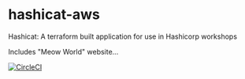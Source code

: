 # hashicat-aws
Hashicat: A terraform built application for use in Hashicorp workshops

Includes "Meow World" website...

[![CircleCI](https://circleci.com/gh/hashicorp/hashicat-aws.svg?style=svg)](https://circleci.com/gh/hashicorp/hashicat-aws)

